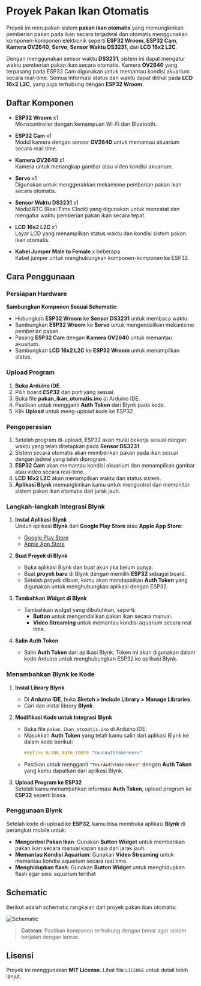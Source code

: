 # Proyek Pakan Ikan Otomatis

Proyek ini merupakan sistem **pakan ikan otomatis** yang memungkinkan pemberian pakan pada ikan secara terjadwal dan otomatis menggunakan komponen-komponen elektronik seperti **ESP32 Wroom**, **ESP32 Cam**, **Kamera OV2640**, **Servo**, **Sensor Waktu DS3231**, dan **LCD 16x2 L2C**.

Dengan menggunakan sensor waktu **DS3231**, sistem ini dapat mengatur waktu pemberian pakan ikan secara otomatis. Kamera **OV2640** yang terpasang pada ESP32 Cam digunakan untuk memantau kondisi akuarium secara real-time. Semua informasi status dan waktu dapat dilihat pada **LCD 16x2 L2C**, yang juga terhubung dengan **ESP32 Wroom**.

## Daftar Komponen ##

- **ESP32 Wroom** x1  
  Mikrocontroller dengan kemampuan Wi-Fi dan Bluetooth.
  
- **ESP32 Cam** x1  
  Modul kamera dengan sensor **OV2640** untuk memantau akuarium secara real-time.
  
- **Kamera OV2640** x1  
  Kamera untuk menangkap gambar atau video kondisi akuarium.

- **Servo** x1  
  Digunakan untuk menggerakkan mekanisme pemberian pakan ikan secara otomatis.

- **Sensor Waktu DS3231** x1  
  Modul RTC (Real Time Clock) yang digunakan untuk mencatat dan mengatur waktu pemberian pakan ikan secara tepat.

- **LCD 16x2 L2C** x1  
  Layar LCD yang menampilkan status waktu dan kondisi sistem pakan ikan otomatis.

- **Kabel Jumper Male to Female** x beberapa  
  Kabel jumper untuk menghubungkan komponen-komponen ke ESP32.



## Cara Penggunaan ##

### Persiapan Hardware ###
**Sambungkan Komponen Sesuai Schematic**:
- Hubungkan **ESP32 Wroom** ke **Sensor DS3231** untuk membaca waktu.
- Sambungkan **ESP32 Wroom** ke **Servo** untuk mengendalikan mekanisme pemberian pakan.
- Pasang **ESP32 Cam** dengan **Kamera OV2640** untuk memantau akuarium.
- Sambungkan **LCD 16x2 L2C** ke **ESP32 Wroom** untuk menampilkan status.

### Upload Program ###
1. **Buka Arduino IDE**.
2. Pilih board **ESP32** dan port yang sesuai.
3. Buka file **pakan_ikan_otomatis.ino** di Arduino IDE.
4. Pastikan untuk mengganti **Auth Token** dari Blynk pada kode.
5. Klik **Upload** untuk meng-upload kode ke ESP32.

### Pengoperasian ###
1. Setelah program di-upload, ESP32 akan mulai bekerja sesuai dengan waktu yang telah ditetapkan pada **Sensor DS3231**.
2. Sistem secara otomatis akan memberikan pakan pada ikan sesuai dengan jadwal yang telah diprogram.
3. **ESP32 Cam** akan memantau kondisi akuarium dan menampilkan gambar atau video secara real-time.
4. **LCD 16x2 L2C** akan menampilkan waktu dan status sistem.
5. **Aplikasi Blynk** memungkinkan kamu untuk mengontrol dan memonitor sistem pakan ikan otomatis dari jarak jauh.

### Langkah-langkah Integrasi Blynk

1. **Instal Aplikasi Blynk**  
   Unduh aplikasi **Blynk** dari **Google Play Store** atau **Apple App Store**:
   - [Google Play Store](https://play.google.com/store/apps/details?id=cc.blynk&hl=en&gl=US)
   - [Apple App Store](https://apps.apple.com/us/app/blynk/id1291731814)

2. **Buat Proyek di Blynk**  
   - Buka aplikasi Blynk dan buat akun jika belum punya.
   - Buat **proyek baru** di Blynk dengan memilih **ESP32** sebagai board.
   - Setelah proyek dibuat, kamu akan mendapatkan **Auth Token** yang digunakan untuk menghubungkan aplikasi dengan ESP32.

3. **Tambahkan Widget di Blynk**  
   - Tambahkan widget yang dibutuhkan, seperti:
     - **Button** untuk mengendalikan pakan ikan secara manual.
     - **Video Streaming** untuk memantau kondisi aquarium secara real time.
   
4. **Salin Auth Token**  
   - Salin **Auth Token** dari aplikasi Blynk. Token ini akan digunakan dalam kode Arduino untuk menghubungkan ESP32 ke aplikasi Blynk.

### Menambahkan Blynk ke Kode

1. **Instal Library Blynk**  
   - Di **Arduino IDE**, buka **Sketch > Include Library > Manage Libraries**.
   - Cari dan instal library **Blynk**.

2. **Modifikasi Kode untuk Integrasi Blynk**  
   - Buka file `pakan_ikan_otomatis.ino` di Arduino IDE.
   - Masukkan **Auth Token** yang telah kamu salin dari aplikasi Blynk ke dalam kode berikut:
     ```cpp
     #define BLYNK_AUTH_TOKEN "YourAuthTokenHere"
     ```
   - Pastikan untuk mengganti `"YourAuthTokenHere"` dengan **Auth Token** yang kamu dapatkan dari aplikasi Blynk.

3. **Upload Program ke ESP32**  
   Setelah kamu menambahkan informasi **Auth Token**, upload program ke **ESP32** seperti biasa.

### Penggunaan Blynk

Setelah kode di-upload ke **ESP32**, kamu bisa membuka aplikasi **Blynk** di perangkat mobile untuk:

- **Mengontrol Pakan Ikan**: Gunakan **Button Widget** untuk memberikan pakan ikan secara manual kapan saja dari jarak jauh.
- **Memantau Kondisi Aquarium**: Gunakan **Video Streaming** untuk memantau kondisi aquarium secara real time.
- **Menghidupkan flash**: Gunakan **Button Widget** untuk menghidupkan flash agar seisi aquarium terlihat

## Schematic ##

Berikut adalah schematic rangkaian dari proyek pakan ikan otomatis:

![Schematic](schematic.png)

> **Catatan**: Pastikan komponen terhubung dengan benar agar sistem berjalan dengan lancar.

## Lisensi

Proyek ini menggunakan **MIT License**. Lihat file `LICENSE` untuk detail lebih lanjut.

